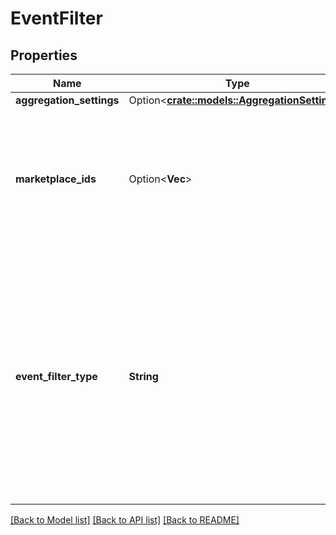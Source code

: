 # EventFilter

## Properties

Name | Type | Description | Notes
------------ | ------------- | ------------- | -------------
**aggregation_settings** | Option<[**crate::models::AggregationSettings**](AggregationSettings.md)> |  | [optional]
**marketplace_ids** | Option<**Vec<String>**> | A list of marketplace identifiers to subscribe to (e.g. ATVPDKIKX0DER). To receive notifications in every marketplace, do not provide this list. | [optional]
**event_filter_type** | **String** | An eventFilterType value that is supported by the specific notificationType. This is used by the subscription service to determine the type of event filter. Refer to the section of the [Notifications Use Case Guide](doc:notifications-api-v1-use-case-guide) that describes the specific notificationType to determine if an eventFilterType is supported. | 

[[Back to Model list]](../README.md#documentation-for-models) [[Back to API list]](../README.md#documentation-for-api-endpoints) [[Back to README]](../README.md)


